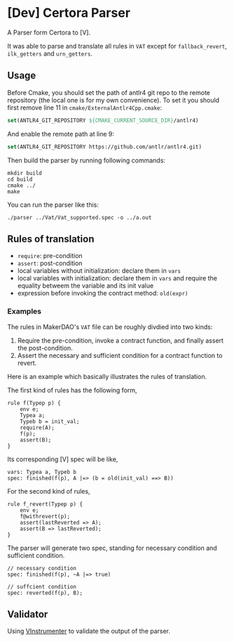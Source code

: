 # [Dev] Certora Parser

A Parser form Certora to [V].

It was able to parse and translate all rules in `VAT` except for `fallback_revert`, `ilk_getters` and `urn_getters`.

## Usage

Before Cmake, you should set the path of antlr4 git repo to the remote repository (the local one is for my own convenience). To set it you should first remove line 11 in `cmake/ExternalAntlr4Cpp.cmake`:
```CMake
set(ANTLR4_GIT_REPOSITORY ${CMAKE_CURRENT_SOURCE_DIR}/antlr4)
```
And enable the remote path at line 9:
```CMake
set(ANTLR4_GIT_REPOSITORY https://github.com/antlr/antlr4.git)
```

Then build the parser by running following commands:

```
mkdir build
cd build
cmake ../
make
```

You can run the parser like this:
```
./parser ../Vat/Vat_supported.spec -o ../a.out
```

## Rules of translation

- `require`: pre-condition
- `assert`: post-condition
- local variables without initialization: declare them in `vars`
- local variables with initialization: declare them in `vars` and require the equality betweem the variable and its init value
- expression before invoking the contract method: `old(expr)`


### Examples

The rules in MakerDAO's `VAT` file can be roughly divdied into two kinds:

1. Require the pre-condition, invoke a contract function, and finally assert the post-condition.
2. Assert the necessary and sufficient condition for a contract function to revert.

Here is an example which basically illustrates the rules of translation.

The first kind of rules has the following form, 
```
rule f(Typep p) {
    env e;
    Typea a;
    Typeb b = init_val;
    require(A);
    f(p);
    assert(B);
}
```

Its corresponding [V] spec will be like,
```
vars: Typea a, Typeb b
spec: finished(f(p), A |=> (b = old(init_val) ==> B))
```

For the second kind of rules,
```
rule f_revert(Typep p) {
    env e;
    f@withrevert(p);
    assert(lastReverted => A);
    assert(B => lastReverted);
}
```

The parser will generate two spec, standing for necessary condition and sufficient condition.
```
// necessary condition
spec: finished(f(p), ~A |=> true)

// suffcient condition
spec: reverted(f(p), B);
```

## Validator

Using [VInstrumenter](https://github.com/Veridise/VInstrumenter) to validate the output of the parser.